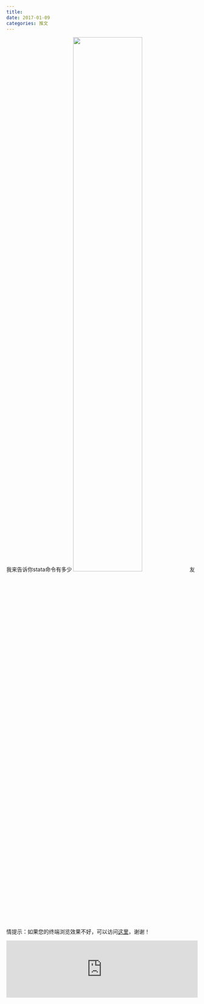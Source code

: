 ```yaml
---
title: 
date: 2017-01-09
categories: 推文
---
```

我来告诉你stata命令有多少
<img src="http://mmbiz.qpic.cn/mmbiz_jpg/ACviaWTBFxhZcQHH2ExH81ob3FuIoiahU4PtDQre4ZydRpv6XpibJfEIKHmoYOc0IcX7FicZIdOT7YBGicb1yUzNqUQ/0?wx_fmt.jpeg" style="width: 60%; height: auto;"/><!--more-->
友情提示：如果您的终端浏览效果不好，可以访问[这里](https://stata-club.github.io/stata_article/2017-01-09.html)，谢谢！
<iframe src="https://stata-club.github.io/stata_article/2017-01-09.html" id="iframepage" frameborder="0" scrolling="no" marginheight="0" marginwidth="0" width="100%" onLoad="iFrameHeight()"></iframe>
<script type="text/javascript" language="javascript">
function iFrameHeight() {
var ifm= document.getElementById("iframepage");
var subWeb = document.frames ? document.frames["iframepage"].document : ifm.contentDocument;   
if(ifm != null && subWeb != null) {
 ifm.height = subWeb.body.scrollHeight;
} 
} 
</script> 